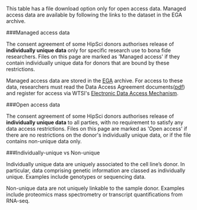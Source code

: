 
This table has a file download option only for open access data. Managed access data are available by following the links to the dataset in the EGA archive.

###Managed access data

The consent agreement of some HipSci donors authorises release of **individually unique data**
only for specific research use to bona fide researchers.
Files on this page are marked as 'Managed access' if they contain individually unique data for donors
that are bound by these restrictions.

Managed access data are stored in the [EGA](https://ega-archive.org) archive.
For access to
these data, researchers must read the Data Access Agreement documents([pdf](/documents/hipsci-daa.pdf)) and
register for access via WTSI's [Electronic Data Access Mechanism](https://www.sanger.ac.uk/legal/DAA/MasterController).

###Open access data

The consent agreement of some HipSci donors authorises release of **individually unique data**
to all parties, with no requirement to satisfy any data access restrictions.
Files on this page are marked as 'Open access' if there are no restrictions on the donor's individually unique data,
or if the file contains non-unique data only.

###Individually-unique vs Non-unique

Individually unique data are uniquely associated to the cell line’s donor. In
particular, data comprising genetic information are classed as individually
unique. Examples include genotypes or sequencing data.

Non-unique data are not uniquely linkable to the sample donor. Examples include proteomics mass spectrometry or transcript quantifications from RNA-seq.
